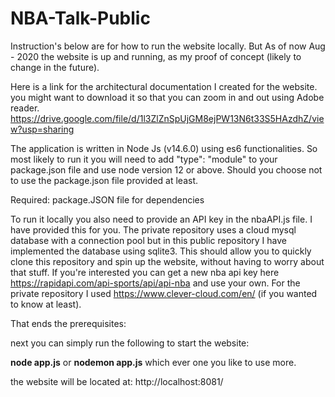 # NBA-Talk-Public

Instruction's below are for how to run the website locally. But As of now Aug - 2020 the website is up and running, as my proof of concept (likely to change in the future).

Here is a link for the architectural documentation I created for the website. you might want to download it so that you can zoom in and out using Adobe reader.
https://drive.google.com/file/d/1l3ZlZnSpUjGM8ejPW13N6t33S5HAzdhZ/view?usp=sharing

The application is written in Node Js (v14.6.0) using es6 functionalities. So most likely to run it you will need to add  "type": "module" to your package.json file and use node version 12 or above. Should you choose not to use the package.json file provided at least.

Required: package.JSON file for dependencies


To run it locally you also need to provide an API key in the nbaAPI.js file. I have provided this for you. The private repository uses a cloud mysql database with a connection pool but in this public repository I have implemented the database using sqlite3. This should allow you to quickly clone this repository and spin up the website, without having to worry about that stuff. If you're interested you can get a new nba api key here https://rapidapi.com/api-sports/api/api-nba and use your own. For the private repository I used https://www.clever-cloud.com/en/ (if you wanted to know at least).

That ends the prerequisites:

next you can simply run the following to start the website:

**node app.js** or **nodemon app.js** which ever one you like to use more.

the website will be located at: http://localhost:8081/
